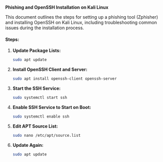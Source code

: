 **Phishing and OpenSSH Installation on Kali Linux**

This document outlines the steps for setting up a phishing tool (Zphisher) and installing OpenSSH on Kali Linux, including troubleshooting common issues during the installation process.

#### Steps:
1. **Update Package Lists:**
   ```bash
   sudo apt update
   ```

2. **Install OpenSSH Client and Server:**
   ```bash
   sudo apt install openssh-client openssh-server
   ```

3. **Start the SSH Service:**
   ```bash
   sudo systemctl start ssh
   ```

4. **Enable SSH Service to Start on Boot:**
   ```bash
   sudo systemctl enable ssh
   ```

5. **Edit APT Source List:**
   ```bash
   sudo nano /etc/apt/source.list
   ```

6. **Update Again:**
   ```bash
   sudo apt update
   ```
